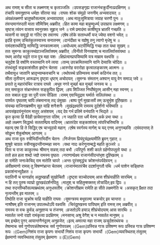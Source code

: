 

  
अथ रामश् च सीता च लक्ष्मणश् च कृताञ्जलिः ।उपसङ्गृह्य राजानंचक्रुर्दीनाःप्रदक्षिणम्  ॥   
तंचापि समनुज्ञाप्य धर्मज्ञः सीतया सह ।राघवः शोक संमूढो जननीम् अभ्यवादयत्  ॥   
अंवक्षंलक्ष्मणो भ्रातुष्कौसल्याम् अभ्यवादयत् ।अथ मातुःसुमित्राया जग्राह चरणौ पुनः  ॥   
तंवन्दमानंरुदती माता सौमित्रिम् अब्रवीत् ।हित कामा महा बाहुम्मूर्ध्म्य् उपाघ्राय लक्ष्मणम्  ॥   
सृष्टस् त्वंवन वासाय स्वनुरक्तः सुहृज् जने  ॥ रामे प्रमादंमा कार्षीष्पुत्र भ्रातरि गच्छति  ॥   
व्यसनी वा समृद्धो वा गतिर् एष तवानघ ।एषेष लोके सताम्धर्मो यज् ज्येष्ठ वशगो भवेत्  ॥   
इदंहि वृत्तम् उचितंकुलस्यास्य सनातनम् ।दानंदीक्षा च यज्ञेषु तनु त्यागो मृधेषु च  ॥   
रामंदशरथंविद्धि माम्विद्धि जनकात्मजाम् ।अयोध्याम् अटवीम्विद्धि गच्छ तात यथा सुखम्  ॥   
ततः सुमन्त्रः काकुत्स्थंप्राञ्जलिर्वाक्यम् अब्रवीत् ।विनीतो विनयज्ञश् च मातलिर्वासवंयथा  ॥   
रथम् आरोह भद्रंते राज पुत्र महा यशः ।क्षिप्रंत्वाम्प्रापयिष्यामि यत्र माम्राम वक्ष्यसि  ॥   
चतुर्दश हि वर्षाणि वस्तव्यानि वने त्वया ।ताम्य् उपक्रमितव्यानि यानि देव्यासि चोदितः  ॥   
तंरथंसूर्य सङ्काशंसीता हृष्टेन चेतसा ।आरुरोह वरारोहा कृत्वालङ्कारम् आत्मनः  ॥   
तथैवायुध जातानि भ्रातृभ्याम्कवचानि च ।रथोपस्थे प्रतिम्यस्य सचर्म कठिनंच तत्  ॥   
सीता तृतीयान् आरूढान् दृष्ट्वा धृष्टम् अचोदयत् ।सुमन्त्रः संमतान् अश्वान् वायु वेग समाञ् जवे  ॥   
प्रयाते तु महारंयंचिर रात्राय राघवे ।बभूव नगरे मूर्च्छा बल मूर्च्छा जनस्य च  ॥   
तत् समाकुल संभ्रान्तंमत्त सङ्कुपित द्विपम् ।हय शिञ्जित निर्घोषंपुरम् आसीन् महा स्वनम्  ॥   
ततः सबाल वृद्धा सा पुरी परम पीडिता ।रामम् एवाभिदुद्राव घर्मार्तः सलिलंयथा  ॥   
पार्श्वतः पृष्ठतश् चापि लंबमानास् तद् उंमुखाः ।बाष्प पूर्ण मुखाःसर्वे तम् ऊचुर्भृश दुह्खिताः  ॥   
संयच्छ वाजिनाम्रश्मीन् सूत याहि शनैःशनैः ।मुखंद्रक्ष्यामि रामस्य दुर्दर्शंनो भविष्यति  ॥   
आयसंहृदयंनूनंराम मातुर् असंशयम् ।यद् देव गर्भ प्रतिमे वनंयाति न भिद्यते  ॥   
कृत कृत्या हि वैदेही छायेवानुगता पतिम् ।न जहाति रता धर्मे मेरुम् अर्क प्रभा यथा  ॥   
अहो लक्ष्मण सिद्धार्थः सतताम्प्रिय वादिनम् ।भ्रातरंदेव सङ्काशंयस् त्वंपरिचरिष्यसि  ॥   
महत्य् एषा हि ते सिद्धिर् एष चाभ्युदयो महान् ।एषेष स्वर्गस्य मार्गश् च यद् एनम् अनुगच्छसि ।एवंवदन्तस् ते सोढुम्न शेकुर्बाष्पम् आगतम्  ॥   
अथ राजा वृतः स्त्रीभिर्दीनाभिर्दीन चेतनः ।निर्जगाम प्रियंपुत्रंद्रक्ष्यामीति ब्रुवन् गृहात्  ॥   
शुश्रुवे चाग्रतः स्त्रीनाम्रुदन्तीनाम्महा स्वनः ।यथा नादः करेणूनाम्बद्धे महति कुञ्जरे  ॥   
पिता च राजा काकुत्स्थः श्रीमान् सन्नस् तदा बभौ ।परिपूर्णः शशी काले ग्रहेणोपप्लुतो यथा  ॥   
ततो हल हला शब्दो जज्ञे रामस्य पृष्ठतः ।नराणाम्प्रेक्ष्य राजानंसीदन्तंभृश दुह्खितम्  ॥   
हा रामेति जनाःकेचिद् राम मातेति चापरे ।अन्तः पुरंसमृद्धंच क्रोशन्तंपर्यदेवयन्  ॥   
अंवीक्षमाणो रामस् तु विषण्णंभ्रान्त चेतसम् ।राजानंमातरंचैव ददर्शानुगतौ पथि ।धर्म पाशेन सङ्क्षिप्तः प्रकाशंनाभ्युदैक्षत  ॥   
पदातिनौ च यानार्हाव् अदुह्खार्हौ सुखोचितौ ।दृष्ट्वा सञ्चोदयाम् आस शीघ्रंयाहीति सारथिम्  ॥   
न हि तत् पुरुष व्याघ्रो दुह्खदंदर्शनंपितुः ।मातुश् च सहितुम्शक्तस् तोत्रार्दित;इव द्विपः  ॥   
तथा रुदन्तीम्कौसल्याम्रथंतम् अनुधावतीम् ।क्रोशन्तीम्राम रामेति हा सीते लक्ष्मणेति च ।असकृत् प्रैक्षत तदा नृत्यन्तीम् इव मातरम्  ॥   
तिष्ठेति राजा चुक्रोष याहि याहीति राघवः ।सुमन्त्रस्य बभूवात्मा चक्रयोर् इव चान्तरा  ॥   
नाश्रौषम् इति राजानम् उपालब्धोऽपि वक्ष्यसि ।चिरंदुह्खस्य पापिष्ठम् इति रामस् तम् अब्रवीत्  ॥   
रामस्य स वचः कुर्वन्न् अनुज्ञाप्य च तंजनम् ।व्रजतोऽपि हयाञ् शीघ्रंचोदयाम् आस सारथिः  ॥   
म्यवर्तत जनो राज्ञो रामंकृत्वा प्रदक्षिणम् ।मनसाप्य् अश्रु वेगैश् च न म्यवर्तत मानुषम्  ॥   
यम् इच्छेत् पुनर् आयान्तंनैनंदूरम् अनुव्रजेत् ।इत्य् अमात्या महा राजम् ऊचुर्दशरथंवचः  ॥   
तेषाम्वचः सर्व गुणोपपन्नंतेषाम्वचः सर्व गुणोपपन्नम् ।(Gem)प्रस्विन्न गात्रः प्रविषण्ण रूपः प्रस्विन्न गात्रः प्रविषण्ण रूपः ।(Gem)निशंय राजा कृपणः सभार्यो निशंय राजा कृपणः सभार्यो ।(Gem)व्यवस्थितस् तंसुतम् ईक्षमाणो व्यवस्थितस् तंसुतम् ईक्षमाणः  ॥ (E)(Gem)  
